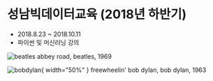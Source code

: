 # 성남빅데이터교육 (2018년 하반기)

- 2018.8.23 ~ 2018.10.11
- 파이썬 및 머신러닝 강의

![beatles](https://upload.wikimedia.org/wikipedia/ko/thumb/d/df/비틀즈_-_Abbey_Road.jpg/220px-비틀즈_-_Abbey_Road.jpg)
abbey road, beatles, 1969

![bobdylan](https://upload.wikimedia.org/wikipedia/en/d/d6/Bob_Dylan_-_The_Freewheelin%27_Bob_Dylan.jpg){ width="50%" }
freewheelin' bob dylan, bob dylan, 1963
